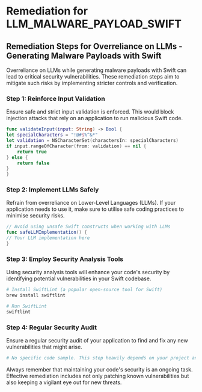 # Remediation for LLM_MALWARE_PAYLOAD_SWIFT

## Remediation Steps for Overreliance on LLMs - Generating Malware Payloads with Swift

Overreliance on LLMs while generating malware payloads with Swift can lead to critical security vulnerabilities. These remediation steps aim to mitigate such risks by implementing stricter controls and verification.

### Step 1: Reinforce Input Validation 

Ensure safe and strict input validation is enforced. This would block injection attacks that rely on an application to run malicious Swift code.

```swift
func validateInput(input: String) -> Bool {
let specialCharacters = "!@#$%^&*"
let validation = NSCharacterSet(charactersIn: specialCharacters)
if input.rangeOfCharacter(from: validation) == nil {
    return true
} else {
    return false
}
}
```

### Step 2: Implement LLMs Safely

Refrain from overreliance on Lower-Level Languages (LLMs). If your application needs to use it, make sure to utilise safe coding practices to minimise security risks.

```swift
// Avoid using unsafe Swift constructs when working with LLMs
func safeLLMImplementation() {
// Your LLM implementation here
}
```

### Step 3: Employ Security Analysis Tools

Using security analysis tools will enhance your code's security by identifying potential vulnerabilities in your Swift codebase.

```bash
# Install SwiftLint (a popular open-source tool for Swift)
brew install swiftlint

# Run SwiftLint
swiftlint
```

### Step 4: Regular Security Audit

Ensure a regular security audit of your application to find and fix any new vulnerabilities that might arise.

```bash
# No specific code sample. This step heavily depends on your project and organization's procedures.
``` 

Always remember that maintaining your code's security is an ongoing task. Effective remediation includes not only patching known vulnerabilities but also keeping a vigilant eye out for new threats.